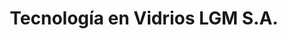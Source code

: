 ---
title: "Tecnología en Vidrios LGM S.A."
url: /san-jose/tecnologia-en-vidrios-lgm-s-a/
shop: Allgemein
---